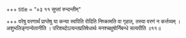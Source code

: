 +++
title = "०३ ११ सुप्तां रुन्दन्तीम्"

+++
वरेषु वरणार्थं प्राप्तेषु या कन्या स्वपिति रोदिति निष्क्रामति वा गृहात्, तस्या वरणं न कर्त्तव्यम् ।
अशुभलिङ्गान्येतानीति ।
परिशब्दोऽत्यन्तप्रतिषेधार्थः मनश्चक्षुषोर्निबन्धे सत्यपीति ॥११॥
